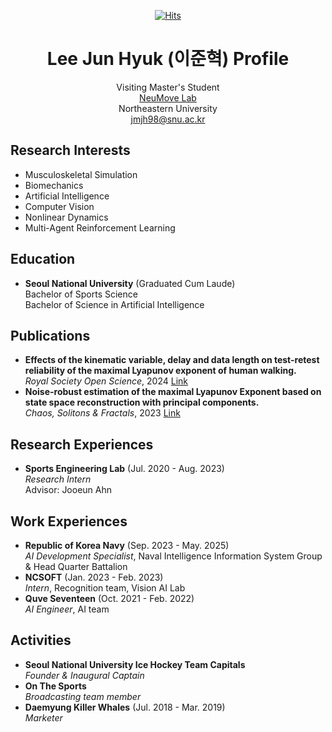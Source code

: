 <div align=center>

[![Hits](https://hits.sh/github.com/Lee-Jun-Hyuk-37.svg?style=flat-square)](https://github.com/Lee-Jun-Hyuk-37)

# Lee Jun Hyuk (이준혁) Profile

Visiting Master's Student  
[NeuMove Lab](https://neumove.org/)  
Northeastern University  
jmjh98@snu.ac.kr

</div>

## Research Interests

- Musculoskeletal Simulation
- Biomechanics
- Artificial Intelligence
- Computer Vision
- Nonlinear Dynamics
- Multi-Agent Reinforcement Learning

## Education

- **Seoul National University** (Graduated Cum Laude)  
  Bachelor of Sports Science  
  Bachelor of Science in Artificial Intelligence  

## Publications

- **Effects of the kinematic variable, delay and data length
on test-retest reliability of the maximal Lyapunov exponent of human walking.**  
  _Royal Society Open Science_, 2024 [Link](https://doi.org/10.1098/rsos.240333)
- **Noise-robust estimation of the maximal Lyapunov
Exponent based on state space reconstruction with principal components.**  
  _Chaos, Solitons & Fractals_, 2023 [Link](https://doi.org/10.1016/j.chaos.2023.113916)


## Research Experiences

- **Sports Engineering Lab** (Jul. 2020 - Aug. 2023)  
  _Research Intern_  
  Advisor: Jooeun Ahn

## Work Experiences

- **Republic of Korea Navy** (Sep. 2023 - May. 2025)  
  _AI Development Specialist_, Naval Intelligence Information System Group & Head Quarter Battalion
- **NCSOFT** (Jan. 2023 - Feb. 2023)  
  _Intern_, Recognition team, Vision AI Lab
- **Quve Seventeen** (Oct. 2021 - Feb. 2022)  
  _AI Engineer_, AI team

## Activities

- **Seoul National University Ice Hockey Team Capitals**  
  _Founder & Inaugural Captain_
- **On The Sports**  
  _Broadcasting team member_
- **Daemyung Killer Whales** (Jul. 2018 - Mar. 2019)  
  _Marketer_
